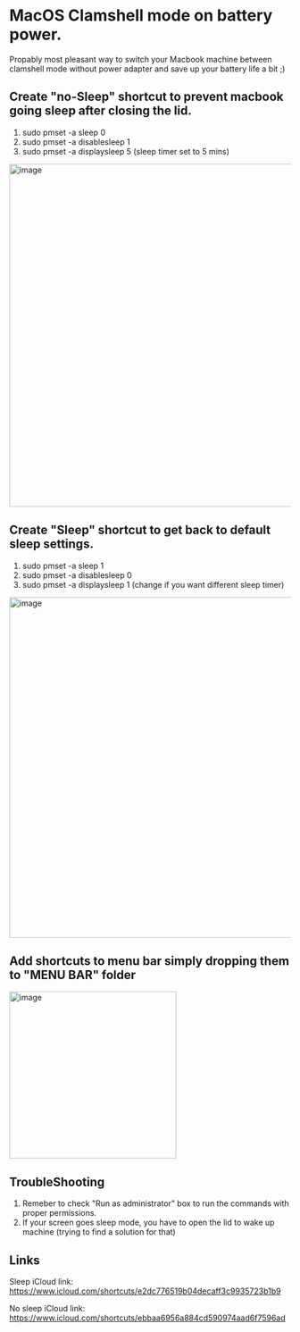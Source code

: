 # MacOS Clamshell mode on battery power.

Propably most pleasant way to switch your Macbook machine between clamshell mode without power adapter and save up your battery life a bit ;)

## Create "no-Sleep" shortcut to prevent macbook going sleep after closing the lid.

  1. sudo pmset -a sleep 0
  2. sudo pmset -a disablesleep 1
  3. sudo pmset -a displaysleep 5 (sleep timer set to 5 mins)

<img width="614" alt="image" src="https://github.com/skorupcia/clamshell_macos/assets/136620461/c4ddee7a-4cbc-407a-9494-0c1e59ebc5de">



## Create "Sleep" shortcut to get back to default sleep settings.

  1. sudo pmset -a sleep 1
  2. sudo pmset -a disablesleep 0
  3. sudo pmset -a displaysleep 1 (change if you want different sleep timer)

<img width="610" alt="image" src="https://github.com/skorupcia/clamshell_macos/assets/136620461/44e569c4-79c7-420b-9638-564536907702">

## Add shortcuts to menu bar simply dropping them to "MENU BAR" folder

<img width="299" alt="image" src="https://github.com/skorupcia/clamshell_macos/assets/136620461/5ce4606b-d8fd-40fe-9f42-defb5a93e3a2">


## TroubleShooting

1. Remeber to check "Run as administrator" box to run the commands with proper permissions.
2. If your screen goes sleep mode, you have to open the lid to wake up machine (trying to find a solution for that)

## Links

Sleep iCloud link: https://www.icloud.com/shortcuts/e2dc776519b04decaff3c9935723b1b9

No sleep iCloud link: https://www.icloud.com/shortcuts/ebbaa6956a884cd590974aad6f7596ad
